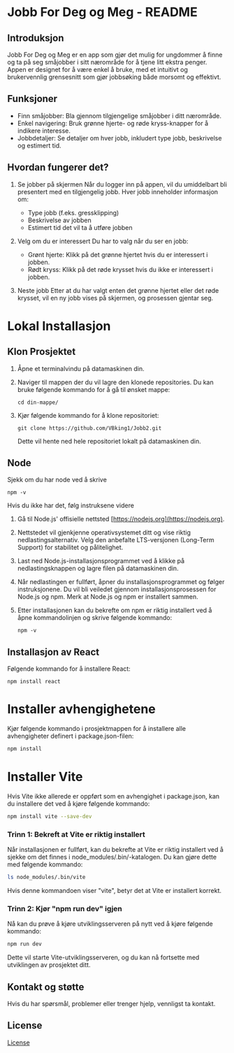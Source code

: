 # Jobb For Deg og Meg - README

## Introduksjon
Jobb For Deg og Meg er en app som gjør det mulig for ungdommer å finne og ta på seg småjobber i sitt nærområde for å tjene litt ekstra penger. Appen er designet for å være enkel å bruke, med et intuitivt og brukervennlig grensesnitt som gjør jobbsøking både morsomt og effektivt.

## Funksjoner
- Finn småjobber: Bla gjennom tilgjengelige småjobber i ditt nærområde.
- Enkel navigering: Bruk grønne hjerte- og røde kryss-knapper for å indikere interesse.
- Jobbdetaljer: Se detaljer om hver jobb, inkludert type jobb, beskrivelse og estimert tid.

## Hvordan fungerer det?
1. Se jobber på skjermen
   Når du logger inn på appen, vil du umiddelbart bli presentert med en tilgjengelig jobb. Hver jobb inneholder informasjon om:
   - Type jobb (f.eks. gressklipping)
   - Beskrivelse av jobben
   - Estimert tid det vil ta å utføre jobben

2. Velg om du er interessert
   Du har to valg når du ser en jobb:
   - Grønt hjerte: Klikk på det grønne hjertet hvis du er interessert i jobben.
   - Rødt kryss: Klikk på det røde krysset hvis du ikke er interessert i jobben.

3. Neste jobb
   Etter at du har valgt enten det grønne hjertet eller det røde krysset, vil en ny jobb vises på skjermen, og prosessen gjentar seg.

# Lokal Installasjon
## Klon Prosjektet
1. Åpne et terminalvindu på datamaskinen din.

2. Naviger til mappen der du vil lagre den klonede repositories. Du kan bruke følgende kommando for å gå til ønsket mappe:
   ```
   cd din-mappe/
   ```

3. Kjør følgende kommando for å klone repositoriet:
   ```
   git clone https://github.com/VBking1/Jobb2.git
   ```

   Dette vil hente ned hele repositoriet lokalt på datamaskinen din.


## Node
Sjekk om du har node ved å skrive
   ```
   npm -v
   ```
Hvis du ikke har det, følg instruksene videre


1. Gå til Node.js' offisielle nettsted [https://nodejs.org](https://nodejs.org).

2. Nettstedet vil gjenkjenne operativsystemet ditt og vise riktig nedlastingsalternativ. Velg den anbefalte LTS-versjonen (Long-Term Support) for stabilitet og pålitelighet.

3. Last ned Node.js-installasjonsprogrammet ved å klikke på nedlastingsknappen og lagre filen på datamaskinen din.

4. Når nedlastingen er fullført, åpner du installasjonsprogrammet og følger instruksjonene. Du vil bli veiledet gjennom installasjonsprosessen for Node.js og npm. Merk at Node.js og npm er installert sammen.

5. Etter installasjonen kan du bekrefte om npm er riktig installert ved å åpne kommandolinjen og skrive følgende kommando:
   ```
   npm -v
   ```
## Installasjon av React
Følgende kommando for å installere React:
  ```shell
  npm install react
  ```




# Installer avhengighetene
Kjør følgende kommando i prosjektmappen for å installere alle avhengigheter definert i package.json-filen:

```sh
npm install
```

 # Installer Vite
Hvis Vite ikke allerede er oppført som en avhengighet i package.json, kan du installere det ved å kjøre følgende kommando:

```sh
npm install vite --save-dev
```

### Trinn 1: Bekreft at Vite er riktig installert
Når installasjonen er fullført, kan du bekrefte at Vite er riktig installert ved å sjekke om det finnes i node_modules/.bin/-katalogen. Du kan gjøre dette med følgende kommando:

```sh
ls node_modules/.bin/vite
```

Hvis denne kommandoen viser "vite", betyr det at Vite er installert korrekt.

### Trinn 2: Kjør "npm run dev" igjen
Nå kan du prøve å kjøre utviklingsserveren på nytt ved å kjøre følgende kommando:

```sh
npm run dev
```

Dette vil starte Vite-utviklingsserveren, og du kan nå fortsette med utviklingen av prosjektet ditt.


## Kontakt og støtte

Hvis du har spørsmål, problemer eller trenger hjelp, vennligst ta kontakt.

## License
[License](LICENSE)

